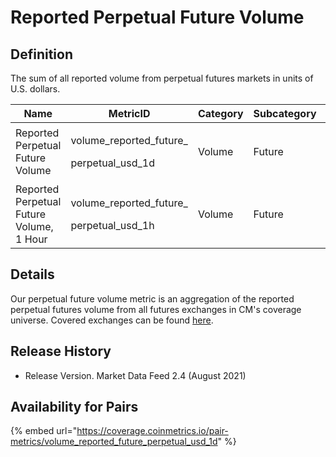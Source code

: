 # Reported Perpetual Future Volume

## Definition

The sum of all reported volume from perpetual futures markets in units of U.S. dollars.[\
](https://docs.coinmetrics.io/asset-metrics/volume/volume\_reported\_future\_coin\_margined\_usd\_1d)

| Name                                     | MetricID                                              | Category | Subcategory | Type | Unit | Interval |
| ---------------------------------------- | ----------------------------------------------------- | -------- | ----------- | ---- | ---- | -------- |
| Reported Perpetual Future Volume         | <p>volume_reported_future_</p><p>perpetual_usd_1d</p> | Volume   | Future      | Sum  | USD  | 1d       |
| Reported Perpetual Future Volume, 1 Hour | <p>volume_reported_future_</p><p>perpetual_usd_1h</p> | Volume   | Future      | Sum  | USD  | 1h       |

## Details

Our perpetual future volume metric is an aggregation of the reported perpetual futures volume from all futures exchanges in CM's coverage universe.  Covered exchanges can be found [here](../../exchanges/all-exchanges.md).

## Release History

* Release Version. Market Data Feed 2.4 (August 2021)&#x20;

## Availability for Pairs

{% embed url="https://coverage.coinmetrics.io/pair-metrics/volume_reported_future_perpetual_usd_1d" %}
